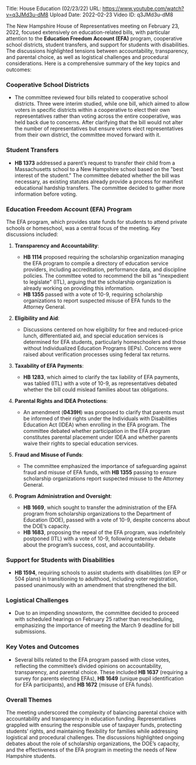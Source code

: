 Title: House Education (02/23/22)
URL: https://www.youtube.com/watch?v=q3JMd3u-dM8
Upload Date: 2022-02-23
Video ID: q3JMd3u-dM8

The New Hampshire House of Representatives meeting on February 23, 2022, focused extensively on education-related bills, with particular attention to the **Education Freedom Account (EFA)** program, cooperative school districts, student transfers, and support for students with disabilities. The discussions highlighted tensions between accountability, transparency, and parental choice, as well as logistical challenges and procedural considerations. Here is a comprehensive summary of the key topics and outcomes:

### **Cooperative School Districts**
- The committee reviewed four bills related to cooperative school districts. Three were interim studied, while one bill, which aimed to allow voters in specific districts within a cooperative to elect their own representatives rather than voting across the entire cooperative, was held back due to concerns. After clarifying that the bill would not alter the number of representatives but ensure voters elect representatives from their own district, the committee moved forward with it.

### **Student Transfers**
- **HB 1373** addressed a parent’s request to transfer their child from a Massachusetts school to a New Hampshire school based on the "best interest of the student." The committee debated whether the bill was necessary, as existing statutes already provide a process for manifest educational hardship transfers. The committee decided to gather more information before voting.

### **Education Freedom Account (EFA) Program**
The EFA program, which provides state funds for students to attend private schools or homeschool, was a central focus of the meeting. Key discussions included:

1. **Transparency and Accountability**:
   - **HB 1114** proposed requiring the scholarship organization managing the EFA program to compile a directory of education service providers, including accreditation, performance data, and discipline policies. The committee voted to recommend the bill as "inexpedient to legislate" (ITL), arguing that the scholarship organization is already working on providing this information.
   - **HB 1355** passed with a vote of 10-9, requiring scholarship organizations to report suspected misuse of EFA funds to the Attorney General.

2. **Eligibility and Aid**:
   - Discussions centered on how eligibility for free and reduced-price lunch, differentiated aid, and special education services is determined for EFA students, particularly homeschoolers and those without Individualized Education Programs (IEPs). Concerns were raised about verification processes using federal tax returns.

3. **Taxability of EFA Payments**:
   - **HB 1283**, which aimed to clarify the tax liability of EFA payments, was tabled (ITL) with a vote of 10-9, as representatives debated whether the bill could mislead families about tax obligations.

4. **Parental Rights and IDEA Protections**:
   - An amendment (**0439H**) was proposed to clarify that parents must be informed of their rights under the Individuals with Disabilities Education Act (IDEA) when enrolling in the EFA program. The committee debated whether participation in the EFA program constitutes parental placement under IDEA and whether parents waive their rights to special education services.

5. **Fraud and Misuse of Funds**:
   - The committee emphasized the importance of safeguarding against fraud and misuse of EFA funds, with **HB 1355** passing to ensure scholarship organizations report suspected misuse to the Attorney General.

6. **Program Administration and Oversight**:
   - **HB 1669**, which sought to transfer the administration of the EFA program from scholarship organizations to the Department of Education (DOE), passed with a vote of 10-9, despite concerns about the DOE’s capacity.
   - **HB 1683**, proposing the repeal of the EFA program, was indefinitely postponed (ITL) with a vote of 10-9, following extensive debate about the program’s success, cost, and accountability.

### **Support for Students with Disabilities**
- **HB 1594**, requiring schools to assist students with disabilities (on IEP or 504 plans) in transitioning to adulthood, including voter registration, passed unanimously with an amendment that strengthened the bill.

### **Logistical Challenges**
- Due to an impending snowstorm, the committee decided to proceed with scheduled hearings on February 25 rather than rescheduling, emphasizing the importance of meeting the March 9 deadline for bill submissions.

### **Key Votes and Outcomes**
- Several bills related to the EFA program passed with close votes, reflecting the committee’s divided opinions on accountability, transparency, and parental choice. These included **HB 1637** (requiring a survey for parents electing EFAs), **HB 1649** (unique pupil identification for EFA participants), and **HB 1672** (misuse of EFA funds).

### **Overall Themes**
The meeting underscored the complexity of balancing parental choice with accountability and transparency in education funding. Representatives grappled with ensuring the responsible use of taxpayer funds, protecting students’ rights, and maintaining flexibility for families while addressing logistical and procedural challenges. The discussions highlighted ongoing debates about the role of scholarship organizations, the DOE’s capacity, and the effectiveness of the EFA program in meeting the needs of New Hampshire students.